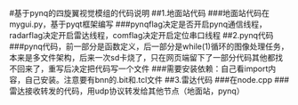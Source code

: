#基于pynq的四旋翼视觉模组的代码说明
##1.地面站代码
###地面站代码在mygui.py，基于pyqt框架编写
###pynqflag决定是否开启pynq通信线程，radarflag决定开启雷达线程，comflag决定开启定位串口线程
##2.pynq代码
###pynq代码，前一部分是函数定义，后一部分是while(1)循环的图像处理任务，本来是多文件架构，后来一次sd卡烧了，只在网页端留下了一部分代码其他都找不回来了，重写后决定把代码写一个文件
###需要安装依赖：自己看import内容，自己安装。注意要有bnn的.bit和.tcl文件
##3.雷达代码
###在node.cpp
###雷达接收转发的代码，用udp协议转发给其他节点（地面站，pynq）



